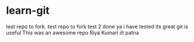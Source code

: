 # learn-git
test repo to fork.
test repo to fork
test 2 done
ya i have tested its great
git is useful 
This was an awesome repo
Riya Kumari iit patna
